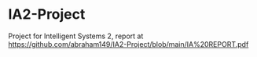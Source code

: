 # IA2-Project

Project for Intelligent Systems 2,
report at https://github.com/abraham149/IA2-Project/blob/main/IA%20REPORT.pdf
